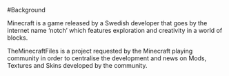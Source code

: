 #Background

Minecraft is a game released by a Swedish developer that goes by the internet name ‘notch’ which features exploration and creativity in a world of blocks.

TheMinecraftFiles is a project requested by the Minecraft playing community in order to centralise the development and news on Mods, Textures and Skins developed by the community.